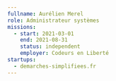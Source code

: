 ```yaml
---
fullname: Aurélien Merel
role: Administrateur systèmes
missions:
  - start: 2021-03-01
    end: 2021-08-31
    status: independent
    employer: Codeurs en Liberté
startups:
  - demarches-simplifiees.fr
---
```


